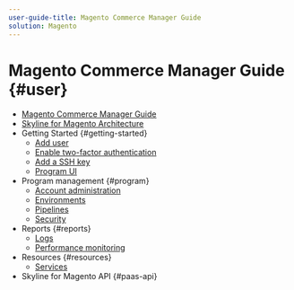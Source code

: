 ```yaml
---
user-guide-title: Magento Commerce Manager Guide
solution: Magento
---
```


# Magento Commerce Manager Guide {#user}

- [Magento Commerce Manager Guide](overview.md)
- [Skyline for Magento Architecture](architecture.md)
- Getting Started {#getting-started}
  - [Add user](/help/user/admin/user-management.md)
  - [Enable two-factor authentication](/help/user/admin/enable-2fa.md)
  - [Add a SSH key](/help/user/admin/add-sshkey.md)
  - [Program UI](program-tour.md)
- Program management {#program}
  - [Account administration](/help/user/admin/admin-intro.md)
  - [Environments](/help/user/environment/environment-intro.md)
  - [Pipelines](/help/user/pipelines/pipelines-intro.md)
  - [Security](/help/user/admin/account-security.md)
- Reports {#reports}
  - [Logs](/help/user/reports/logs.md)
  - [Performance monitoring](/help/user/reports/performance-monitoring.md)
- Resources {#resources}
  - [Services](/help/user/services/service-intro.md)
- Skyline for Magento API {#paas-api}